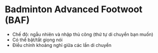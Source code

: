 # Badminton Advanced Footwoot (BAF)
- Chế độ: ngẫu nhiên và nhập thủ công (thứ tự di chuyển bạn muốn)
- Có thể bật/tắt giọng nói
- Điều chỉnh khoảng nghỉ giữa các lần di chuyển